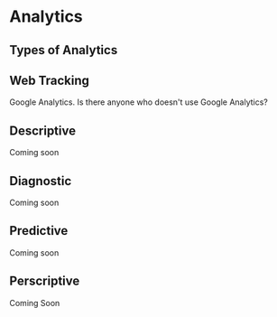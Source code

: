 # Analytics

## Types of Analytics

## Web Tracking

Google Analytics.  Is there anyone who doesn't use Google Analytics?

## Descriptive

Coming soon

## Diagnostic

Coming soon

## Predictive

Coming soon

## Perscriptive

Coming Soon
